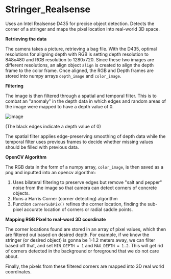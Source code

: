 # Stringer_Realsense
Uses an Intel Realsense D435 for precise object detection. Detects the corner of a stringer and maps the pixel location into real-world 3D space.

**Retrieving the data**

The camera takes a picture, retrieving a bag file. With the D435, optimal resolutions for aligning depth with RGB is setting depth resolution to 848x480 and RGB resolution to 1280x720. Since these two images are different resolutions, an align object `align` is created to align the depth frame to the color frame. Once aligned, the RGB and Depth frames are stored into numpy arrays `depth_image` and `color_image`.

**Filtering**

The image is then filtered through a spatial and temporal filter. This is to combat an "anomaly" in the depth data in which edges and random areas of the image were mapped to have a depth value of 0.

![image](https://user-images.githubusercontent.com/86447811/170658290-0cc7bb66-e418-4de8-aeb1-aaf6024bca83.png)

(The black edges indicate a depth value of 0)

The spatial filter applies edge-preserving smoothing of depth data while the temporal filter uses previous frames to decide whether missing values should be filled with previous data.

**OpenCV Algorithm**

The RGB data in the form of a numpy array, `color_image`, is then saved as a png and inputted into an opencv algorithm:
1. Uses bilateral filtering to preserve edges but remove "salt and pepper" noise from the image so that camera can detect corners of concrete objects.
2. Runs a Harris Corner (corner detecting) algorithm
3. Function `cornerSubPix()` refines the corner location, finding the sub-pixel accurate location of corners or radial saddle points.



**Mapping RGB Pixel to real-word 3D coordinate**

The corner locations found are stored in an array of pixel values, which then are filtered out based on desired depth. For example, if we know the stringer (or desired object) is gonna be 1-1.2 meters away, we can filter based off that, and set `MIN_DEPTH = 1` and `MAX_DEPTH = 1.2`. This will get rid of corners detected in the background or foreground that we do not care about.

Finally, the pixels from these filtered corners are mapped into 3D real world coordinates.
